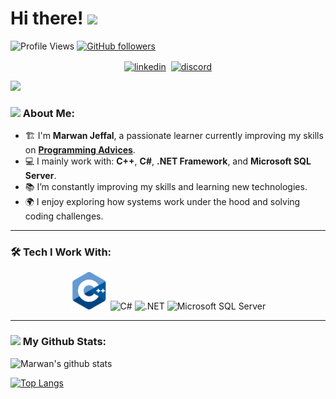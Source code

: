 # Hi there! <img src="https://github.com/TheDudeThatCode/TheDudeThatCode/blob/master/Assets/Hi.gif" width="35" />

![Profile Views](https://komarev.com/ghpvc/?username=Mar1j&color=blue)
[![GitHub followers](https://img.shields.io/github/followers/Mar1j?label=Followers&style=social)](https://github.com/Mar1j)

<p align="center">
<a href="https://linkedin.com/in/YOUR-LINKEDIN" target="blank"><img align="center" src="https://cdn.jsdelivr.net/npm/simple-icons@3.0.1/icons/linkedin.svg" alt="linkedin" height="30" width="30" /></a>&nbsp;
<a href="http://discord.com/users/YOUR-DISCORD-ID" target="blank"><img align="center" src="https://cdn.jsdelivr.net/npm/simple-icons@3.0.1/icons/discord.svg" alt="discord" height="40" width="30" /></a>
</p>

![](https://camo.githubusercontent.com/992babdffd8c74a1502de375fbdf7e4d54773242/68747470733a2f2f6d656469612e67697068792e636f6d2f6d656469612f53576f536b4e36447854737a71494b4571762f67697068792e676966)

### <img src="https://github.com/TheDudeThatCode/TheDudeThatCode/blob/master/Assets/Developer.gif" width="45" /> About Me:
-  🏗️ I'm **Marwan Jeffal**, a passionate learner currently improving my skills on [**Programming Advices**](https://programmingadvices.com/).
- 💻 I mainly work with: **C++**, **C#**, **.NET Framework**, and **Microsoft SQL Server**.  
- 📚 I’m constantly improving my skills and learning new technologies.  
- 🌍 I enjoy exploring how systems work under the hood and solving coding challenges.  

---

### 🛠️ Tech I Work With:
<p align="center">
      <img src="https://raw.githubusercontent.com/devicons/devicon/master/icons/cplusplus/cplusplus-original.svg" alt="C++" width="60" height="60"/>
      <img src="https://cdn.worldvectorlogo.com/logos/c--4.svg" alt="C#" width="55" height="55"/>
      <img src="https://www.vectorlogo.zone/logos/dotnet/dotnet-icon.svg" alt=".NET" width="55" height="55"/>
      <img src="https://img.icons8.com/color/96/microsoft-sql-server.png" alt="Microsoft SQL Server" width="60" height="60"/>
</p>

---

### <img src='https://media1.giphy.com/media/du3J3cXyzhj75IOgvA/giphy.gif?cid=ecf05e47x2g034i9pzwtzzsd3xgg2w9nr94t4tflbbgo3008&rid=giphy.gif' width='25' /> My Github Stats:
![Marwan's github stats](https://github-readme-stats.vercel.app/api?username=Mar1j&show_icons=true&title_color=ffc857&icon_color=8ac926&text_color=daf7dc&bg_color=151515&hide=issues&count_private=true&include_all_commits=true)

[![Top Langs](https://github-readme-stats.vercel.app/api/top-langs/?username=Mar1j&layout=compact&langs_count=6&hide=html,css&text_color=daf7dc&bg_color=151515)](https://github.com/anuraghazra/github-readme-stats)
